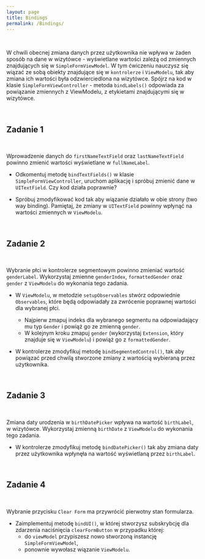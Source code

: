 ```yaml
---
layout: page
title: Bindings
permalink: /Bindings/
---
```


<br>

W chwili obecnej zmiana danych przez użytkownika nie wpływa w żaden sposób na dane w wizytówce - wyświetlane wartości zależą od zmiennych znajdujących się w `SimpleFormViewModel`.
W tym ćwiczeniu nauczysz się wiązać ze sobą obiekty znajdujące się w `kontrolerze` i `ViewModelu`, tak aby zmiana ich wartości była odzwierciedlona na wizytówce.
Spójrz na kod w klasie `SimpleFormViewController` - metoda ```bindLabels()``` odpowiada za powiązanie zmiennych z ViewModelu, z etykietami znajdującymi się w wizytówce.

<br>

Zadanie 1
----------

<br>

Wprowadzenie danych do `firstNameTextField` oraz `lastNameTextField` powinno zmienić wartości wyświetlane w `fullNameLabel`.

* Odkomentuj metodę ```bindTextFields()``` w klasie ```SimpleFormViewController```, uruchom aplikację i spróbuj zmienić dane w ```UITextField```. Czy kod działa poprawnie?

* Spróbuj zmodyfikować kod tak aby wiązanie działało w obie strony (two way binding). Pamiętaj, że zmiany w ```UITextField``` powinny wpłynąć na wartości zmiennych w ```ViewModelu```.

<br>


Zadanie 2
-----------

<br>

Wybranie płci w kontrolerze segmentowym powinno zmieniać wartość `genderLabel`.
Wykorzystaj zmienne `genderIndex`, `formattedGender` oraz `gender` z `ViewModelu` do wykonania tego zadania.

* W ```ViewModelu```, w metodzie ```setupObservables``` stwórz odpowiednie ```Observables```, które będą odpowiadały za zwrócenie poprawnej wartości dla wybranej płci.
    *  Najpierw zmapuj indeks dla wybranego segmentu na odpowiadający mu typ ```Gender``` i powiąż go ze zmienną ```gender```.
    * W kolejnym kroku zmapuj ```gender``` (wykorzystaj ```Extension```, który znajduje się w ```ViewModelu```) i powiąż go z ```formattedGender```. 

* W kontrolerze zmodyfikuj metodę ```bindSegmentedControl()```, tak aby powiązać przed chwilą stworzone zmiany z wartością wybieraną przez użytkownika.

<br>


Zadanie 3
-----------

<br>

Zmiana daty urodzenia w `birthDatePicker` wpływa na wartość `birthLabel`, w wizytówce.
Wykorzystaj zmienną `birthDate` z `ViewModelu` do wykonania tego zadania.

* W kontrolerze zmodyfikuj metodę ```bindDatePicker()``` tak aby zmiana daty przez użytkownika wpłynęła na wartość wyświetlaną przez ```birthLabel```.

<br>


Zadanie 4
-----------

<br>

Wybranie przycisku `Clear Form` ma przywrócić pierwotny stan formularza.

* Zaimplementuj metodę ```bindUI()```, w której stworzysz subskrybcję dla zdarzenia naciśnięcia ```clearFormButton``` w przypadku której: 
    * do ```viewModel``` przypiszesz nowo stworzoną instancję ```SimpleFormViewModel```,
    * ponownie wywołasz wiązanie ```ViewModelu```.

<br>
